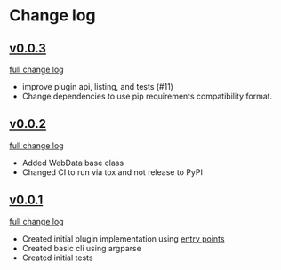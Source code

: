 # Change log

## [v0.0.3](https://github.com/anotherbyte-net/gather-vision/releases/tag/v0.0.3)

[full change log](https://github.com/anotherbyte-net/gather-vision/compare/v0.0.2...v0.0.3)

- improve plugin api, listing, and tests (#11)
- Change dependencies to use pip requirements compatibility format.

## [v0.0.2](https://github.com/anotherbyte-net/gather-vision/releases/tag/v0.0.2)

[full change log](https://github.com/anotherbyte-net/gather-vision/compare/v0.0.1...v0.0.2)

- Added WebData base class
- Changed CI to run via tox and not release to PyPI

## [v0.0.1](https://github.com/anotherbyte-net/gather-vision/releases/tag/v0.0.1)

[full change log](https://github.com/anotherbyte-net/gather-vision/commits/v0.0.1)

- Created initial plugin implementation using [entry points](https://setuptools.pypa.io/en/latest/userguide/entry_point.html#entry-points-for-plugins)
- Created basic cli using argparse
- Created initial tests
